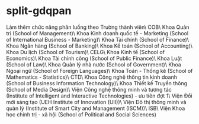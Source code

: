 # split-gdqpan

Làm thêm chức năng phân luồng theo Trường thành viên\\
COB\\
  Khoa Quản trị (School of Management)\\
  Khoa Kinh doanh quốc tế - Marketing (School of International Business - Marketing)\\
  Khoa Tài chính (School of Finance)\\
  Khoa Ngân hàng (School of Banking)\\
  Khoa Kế toán (School of Accounting)\\
  Khoa Du lịch (School of Tourism)\\
CELG\\
  Khoa Kinh tế (School of Economics)\\
  Khoa Tài chính công (School of Public Finance)\\
  Khoa Luật (School of Law)\\
  Khoa Quản lý nhà nước (School of Government)\\
  Khoa Ngoại ngữ (School of Foreign Languages)\\
  Khoa Toán - Thống kê (School of Mathematics - Statistics)\\
CTD\\
  Khoa Công nghệ thông tin kinh doanh (School of Business Information Technology)\\
  Khoa Thiết kế Truyền thông (School of Media Design)\\
  Viện Công nghệ thông minh và tương tác (Institute of Intelligent and Interactive Technologies) - ưu tiên đợt 1\\
  Viện Đổi mới sáng tạo (UEH Institute of Innovation (UII))\\
  Viện Đô thị thông minh và quản lý (Institute of Smart City and Management (ISCM))\\
ISB\\
Viện Khoa học chính trị - xã hội (School of Political and Social Sciences)
